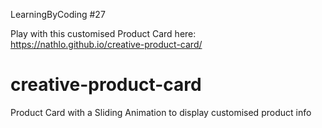 LearningByCoding #27

Play with this customised Product Card here: https://nathlo.github.io/creative-product-card/


# creative-product-card
Product Card with a Sliding Animation to display customised product info
